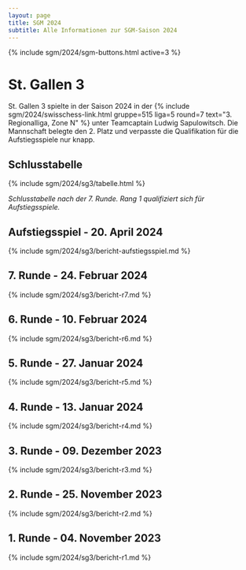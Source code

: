 ```yaml
---
layout: page
title: SGM 2024
subtitle: Alle Informationen zur SGM-Saison 2024
---
```


{% include sgm/2024/sgm-buttons.html active=3 %}

# St. Gallen 3

St. Gallen 3 spielte in der Saison 2024 in der
{% include sgm/2024/swisschess-link.html gruppe=515 liga=5 round=7 text="3. Regionalliga, Zone N" %}
unter Teamcaptain Ludwig Sapulowitsch. Die Mannschaft belegte den 2. Platz und verpasste die Qualifikation für die
Aufstiegsspiele nur knapp.

## Schlusstabelle

{% include sgm/2024/sg3/tabelle.html %}

_Schlusstabelle nach der 7. Runde. Rang 1 qualifiziert sich für Aufstiegsspiele._

## Aufstiegsspiel - 20. April 2024

{% include sgm/2024/sg3/bericht-aufstiegsspiel.md %}

## 7. Runde - 24. Februar 2024

{% include sgm/2024/sg3/bericht-r7.md %}

## 6. Runde - 10. Februar 2024

{% include sgm/2024/sg3/bericht-r6.md %}

## 5. Runde - 27. Januar 2024

{% include sgm/2024/sg3/bericht-r5.md %}

## 4. Runde - 13. Januar 2024

{% include sgm/2024/sg3/bericht-r4.md %}

## 3. Runde - 09. Dezember 2023

{% include sgm/2024/sg3/bericht-r3.md %}

## 2. Runde - 25. November 2023

{% include sgm/2024/sg3/bericht-r2.md %}

## 1. Runde - 04. November 2023

{% include sgm/2024/sg3/bericht-r1.md %}

<style>
table th, table td:nth-of-type(4) {
    white-space: nowrap;
}
</style>
